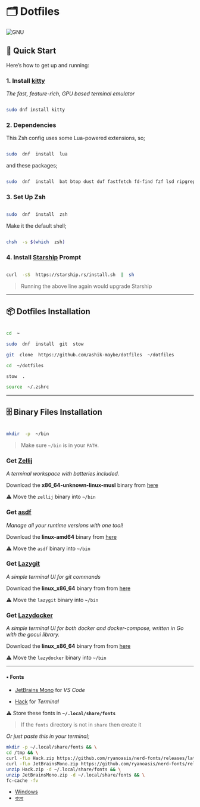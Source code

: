 # 🗂️ Dotfiles

![GNU](https://img.shields.io/badge/GNU-Stow-000000?logo=gnu&logoColor=white)

## 🚀 Quick Start

Here’s how to get up and running:

### 1. Install [kitty](https://sw.kovidgoyal.net/kitty/)

_The fast, feature-rich, GPU based terminal emulator_

```bash

sudo dnf install kitty

```

### 2. Dependencies

This Zsh config uses some Lua-powered extensions, so;

```bash

sudo  dnf  install  lua

```

and these packages;

```bash

sudo  dnf  install  bat btop dust duf fastfetch fd-find fzf lsd ripgrep zoxide

```

### 3. Set Up Zsh

```bash

sudo  dnf  install  zsh

```

Make it the default shell;

```bash

chsh  -s $(which  zsh)

```

### 4. Install [Starship](https://starship.rs/) Prompt

```bash

curl  -sS  https://starship.rs/install.sh  |  sh

```

> Running the above line again would upgrade Starship

---

## 📦 Dotfiles Installation

```bash

cd  ~

sudo  dnf  install  git  stow

git  clone  https://github.com/ashik-maybe/dotfiles  ~/dotfiles

cd  ~/dotfiles

stow  .

source  ~/.zshrc

```

---

## 🗄️ Binary Files Installation

```bash

mkdir  -p  ~/bin

```

> Make sure `~/bin` is in your `PATH`.

### Get [Zellij](https://zellij.dev/)

_A terminal workspace with batteries included._

Download the **x86_64-unknown-linux-musl** binary from [here](https://github.com/zellij-org/zellij/releases/)

⚠ Move the `zellij` binary into `~/bin`

### Get [asdf](https://asdf-vm.com/)

_Manage all your runtime versions with one tool!_

Download the **linux-amd64** binary from [here](https://github.com/asdf-vm/asdf/releases/)

⚠ Move the `asdf` binary into `~/bin`

### Get [Lazygit](https://github.com/jesseduffield/lazygit)

_A simple terminal UI for git commands_

Download the **linux_x86_64**
binary from from [here](https://github.com/jesseduffield/lazygit/releases/)

⚠ Move the `lazygit` binary into `~/bin`

### Get [Lazydocker](https://github.com/jesseduffield/lazydocker)

_A simple terminal UI for both docker and docker-compose, written in Go with the gocui library._

Download the **linux_x86_64**
binary from from [here](https://github.com/jesseduffield/lazydocker/releases/)

⚠ Move the `lazydocker` binary into `~/bin`

---

#### ▪ Fonts

- [JetBrains Mono](https://github.com/ryanoasis/nerd-fonts/releases/latest/download/JetBrainsMono.zip) for _VS Code_

- [Hack](https://github.com/ryanoasis/nerd-fonts/releases/latest/download/Hack.zip) for _Terminal_

⚠ Store these fonts in **`~/.local/share/fonts`**

> If the `fonts` directory is not in `share` then create it

_Or just paste this in your terminal;_

```bash
mkdir -p ~/.local/share/fonts && \
cd /tmp && \
curl -fLo Hack.zip https://github.com/ryanoasis/nerd-fonts/releases/latest/download/Hack.zip && \
curl -fLo JetBrainsMono.zip https://github.com/ryanoasis/nerd-fonts/releases/latest/download/JetBrainsMono.zip && \
unzip Hack.zip -d ~/.local/share/fonts && \
unzip JetBrainsMono.zip -d ~/.local/share/fonts && \
fc-cache -fv
```

- [Windows](https://github.com/ashik-maybe/fonts-windows)
- [বাংলা](https://github.com/ashik-maybe/fonts-bengali)

